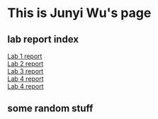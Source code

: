 # This is Junyi Wu's page

## **lab report index<br>**
[Lab 1 report](https://pei-lu.github.io/cse15l-lab-reports/lab1Report.html)<br/>
[Lab 2 report](https://pei-lu.github.io/cse15l-lab-reports/lab2_report_week4.html)<br/>
[Lab 3 report](https://pei-lu.github.io/cse15l-lab-reports/lab-report-3-week-6.html)<br/>
[Lab 4 report](https://pei-lu.github.io/cse15l-lab-reports/lab-report-4-week-8.html)<br/>
[Lab 4 report](https://pei-lu.github.io/cse15l-lab-reports/lab-report-5-week-10.html)

## some random stuff
